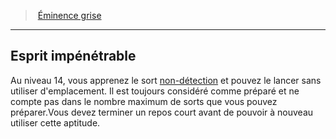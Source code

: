 ﻿---
!Generic
Id: wizard_eminence_hd.md#esprit-impénétrable
ParentLink: wizard_eminence_hd.md#Éminence-grise
Name: Esprit impénétrable
ParentName: Éminence grise
NameLevel: 2
---
> [Éminence grise](hd_wizard_eminence.md)

---

## Esprit impénétrable

Au niveau 14, vous apprenez le sort [non-détection](hd_spells_non_detection.md) et pouvez le lancer sans utiliser d'emplacement. Il est toujours considéré comme préparé et ne compte pas dans le nombre maximum de sorts que vous pouvez préparer.Vous devez terminer un repos court avant de pouvoir à nouveau utiliser cette aptitude.

